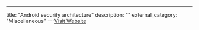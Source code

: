 ---
title: "Android security architecture"
description: ""
external_category: "Miscellaneous"
---[Visit Website](https://www.youtube.com/watch?v=3asW-nBU-JU)

